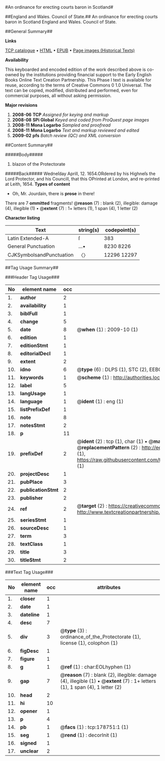 #An ordinance for erecting courts baron in Scotland#

##England and Wales. Council of State.##
An ordinance for erecting courts baron in Scotland
England and Wales. Council of State.

##General Summary##

**Links**

[TCP catalogue](http://www.ota.ox.ac.uk/tcp/)  • 
[HTML](http://tei.it.ox.ac.uk/tcp/Texts-HTML/free/B02/B02493.html)  • 
[EPUB](http://tei.it.ox.ac.uk/tcp/Texts-EPUB/free/B02/B02493.epub) • 
[Page images (Historical Texts)](https://data.historicaltexts.jisc.ac.uk/view?pubId=eebo-52528785e&pageId=eebo-52528785e-178751-1)

**Availability**

This keyboarded and encoded edition of the
	       work described above is co-owned by the institutions
	       providing financial support to the Early English Books
	       Online Text Creation Partnership. This Phase I text is
	       available for reuse, according to the terms of Creative
	       Commons 0 1.0 Universal. The text can be copied,
	       modified, distributed and performed, even for
	       commercial purposes, all without asking permission.

**Major revisions**

1. __2008-06__ __TCP__ *Assigned for keying and markup*
1. __2008-08__ __SPi Global__ *Keyed and coded from ProQuest page images*
1. __2008-11__ __Mona Logarbo__ *Sampled and proofread*
1. __2008-11__ __Mona Logarbo__ *Text and markup reviewed and edited*
1. __2009-02__ __pfs__ *Batch review (QC) and XML conversion*

##Content Summary##

#####Body#####

1. blazon of the Protectorate

#####Back#####
Wedneſday Aprill, 12. 1654.ORdered by his Highneſs the Lord Protector, and his Councill, that this OPrinted at London, and re-printed at Leith, 1654.
**Types of content**

  * Oh, Mr. Jourdain, there is **prose** in there!

There are 7 **ommitted** fragments! 
 @__reason__ (7) : blank (2), illegible: damage (4), illegible (1)  •  @__extent__ (7) : 1+ letters (1), 1 span (4), 1 letter (2)

**Character listing**


|Text|string(s)|codepoint(s)|
|---|---|---|
|Latin Extended-A|ſ|383|
|General Punctuation|…•|8230 8226|
|CJKSymbolsandPunctuation|〈〉|12296 12297|

##Tag Usage Summary##

###Header Tag Usage###

|No|element name|occ|attributes|
|---|---|---|---|
|1.|__author__|2||
|2.|__availability__|1||
|3.|__biblFull__|1||
|4.|__change__|5||
|5.|__date__|8| @__when__ (1) : 2009-10 (1)|
|6.|__edition__|1||
|7.|__editionStmt__|1||
|8.|__editorialDecl__|1||
|9.|__extent__|2||
|10.|__idno__|6| @__type__ (6) : DLPS (1), STC (2), EEBO-CITATION (1), OCLC (1), VID (1)|
|11.|__keywords__|1| @__scheme__ (1) : http://authorities.loc.gov/ (1)|
|12.|__label__|5||
|13.|__langUsage__|1||
|14.|__language__|1| @__ident__ (1) : eng (1)|
|15.|__listPrefixDef__|1||
|16.|__note__|8||
|17.|__notesStmt__|2||
|18.|__p__|11||
|19.|__prefixDef__|2| @__ident__ (2) : tcp (1), char (1)  •  @__matchPattern__ (2) : ([0-9\-]+):([0-9IVX]+) (1), (.+) (1)  •  @__replacementPattern__ (2) : http://eebo.chadwyck.com/downloadtiff?vid=$1&page=$2 (1), https://raw.githubusercontent.com/textcreationpartnership/Texts/master/tcpchars.xml#$1 (1)|
|20.|__projectDesc__|1||
|21.|__pubPlace__|3||
|22.|__publicationStmt__|2||
|23.|__publisher__|2||
|24.|__ref__|2| @__target__ (2) : https://creativecommons.org/publicdomain/zero/1.0/ (1), http://www.textcreationpartnership.org/docs/. (1)|
|25.|__seriesStmt__|1||
|26.|__sourceDesc__|1||
|27.|__term__|3||
|28.|__textClass__|1||
|29.|__title__|3||
|30.|__titleStmt__|2||


###Text Tag Usage###

|No|element name|occ|attributes|
|---|---|---|---|
|1.|__closer__|1||
|2.|__date__|1||
|3.|__dateline__|1||
|4.|__desc__|7||
|5.|__div__|3| @__type__ (3) : ordinance_of_the_Protectorate (1), license (1), colophon (1)|
|6.|__figDesc__|1||
|7.|__figure__|1||
|8.|__g__|1| @__ref__ (1) : char:EOLhyphen (1)|
|9.|__gap__|7| @__reason__ (7) : blank (2), illegible: damage (4), illegible (1)  •  @__extent__ (7) : 1+ letters (1), 1 span (4), 1 letter (2)|
|10.|__head__|2||
|11.|__hi__|10||
|12.|__opener__|1||
|13.|__p__|4||
|14.|__pb__|1| @__facs__ (1) : tcp:178751:1 (1)|
|15.|__seg__|1| @__rend__ (1) : decorInit (1)|
|16.|__signed__|1||
|17.|__unclear__|2||
